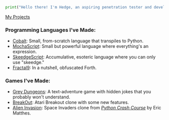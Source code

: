```python
print("Hello there! I'm Hedge, an aspiring penetration tester and developer!")
```

[My Projects](https://github.com/hedgenull/)

### Programming Languages I've Made:
- [Cobalt](https://github.com/hedgenull/cobalt/): Small, from-scratch language that transpiles to Python.
- [MochaScript](https://github.com/hedgenull/mochascript/): Small but powerful language where everything's an expression.
- [SkeedgeScript](https://github.com/hedgenull/skeedgescript/): Accumulative, esoteric language where you can only use "skeedge."
- [Fractal9](https://github.com/hedgenull/fractal9/): In a nutshell, obfuscated Forth.

### Games I've Made:
- [Grey Dungeons](https://github.com/hedgenull/grey-dungeons): A text-adventure game with hidden jokes that you probably won't understand.
- [BreakOut](https://github.com/hedgenull/breakout/): Atari Breakout clone with some new features.
- [Alien Invasion](https://github.com/hedgenull/alieninvasion/): Space Invaders clone from [_Python Crash Course_](https://nostarch.com/python-crash-course-3rd-edition) by Eric Matthes.
